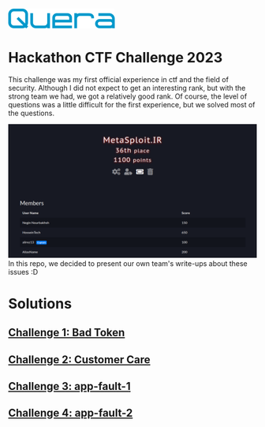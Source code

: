 ![quera](quera-logo.svg)
# Hackathon CTF Challenge 2023
This challenge was my first official experience in ctf and the field of security. Although I did not expect to get an interesting rank, but with the strong team we had, we got a relatively good rank.
Of course, the level of questions was a little difficult for the first experience, but we solved most of the questions.

![team-score](team-score.png)
In this repo, we decided to present our own team's write-ups about these issues :D

# Solutions
## [Challenge 1: Bad Token](https://github.com/HoseiinTech/queractf-2023/tree/main/BadToken)

## [Challenge 2: Customer Care](https://github.com/HoseiinTech/queractf-2023/tree/main/CustomerCare)

## [Challenge 3: app-fault-1](https://github.com/HoseiinTech/queractf-2023/tree/main/app-fault-1)

## [Challenge 4: app-fault-2](https://github.com/HoseiinTech/queractf-2023/tree/main/app-fault-2)
